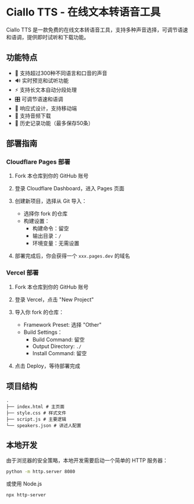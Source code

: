 # Ciallo TTS - 在线文本转语音工具

Ciallo TTS 是一款免费的在线文本转语音工具，支持多种声音选择，可调节语速和语调，提供即时试听和下载功能。

## 功能特点

- 🎯 支持超过300种不同语言和口音的声音
- 🔊 实时预览和试听功能
- ⚡ 支持长文本自动分段处理
- 🎛️ 可调节语速和语调
- 📱 响应式设计，支持移动端
- 💾 支持音频下载
- 📝 历史记录功能（最多保存50条）

## 部署指南

### Cloudflare Pages 部署

1. Fork 本仓库到你的 GitHub 账号

2. 登录 Cloudflare Dashboard，进入 Pages 页面

3. 创建新项目，选择从 Git 导入：
   - 选择你 fork 的仓库
   - 构建设置：
     - 构建命令：留空
     - 输出目录：`/`
     - 环境变量：无需设置

4. 部署完成后，你会获得一个 `xxx.pages.dev` 的域名

### Vercel 部署

1. Fork 本仓库到你的 GitHub 账号

2. 登录 Vercel，点击 "New Project"

3. 导入你 fork 的仓库：
   - Framework Preset: 选择 "Other"
   - Build Settings：
     - Build Command: 留空
     - Output Directory: `./`
     - Install Command: 留空

4. 点击 Deploy，等待部署完成

## 项目结构 

```
.
├── index.html # 主页面
├── style.css # 样式文件
├── script.js # 主要逻辑
└── speakers.json # 讲述人配置
```

## 本地开发

由于浏览器的安全策略，本地开发需要启动一个简单的 HTTP 服务器：

```bash
python -m http.server 8080
```

或使用 Node.js

```bash
npx http-server
```
